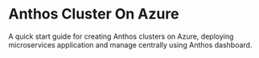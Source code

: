 # Anthos Cluster On Azure
A quick start guide for creating Anthos clusters on Azure, deploying microservices application  and manage centrally using Anthos dashboard.
